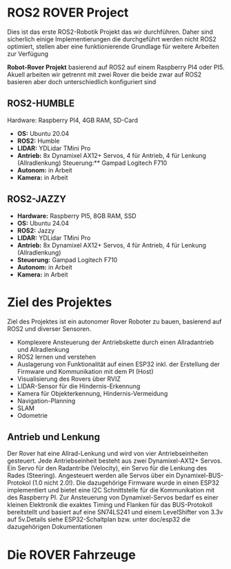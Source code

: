 # ROS2 ROVER Project

Dies ist das erste ROS2-Robotik Projekt das wir durchführen. Daher sind sicherlich einige Implementierungen die durchgeführt werden nicht ROS2 optimiert, stellen aber eine funktionierende Grundlage für weitere
Arbeiten zur Verfügung

**Robot-Rover Projekt** basierend auf ROS2 auf einem Raspberry PI4 oder PI5.
Akuell arbeiten wir getrennt mit zwei Rover die beide zwar auf ROS2 basieren aber doch unterschiedlich konfiguriert sind


## ROS2-HUMBLE
Hardware: Raspberry PI4, 4GB RAM, SD-Card
- **OS:** Ubuntu 20.04
- **ROS2:** Humble
- **LIDAR:** YDLidar TMini Pro
- **Antrieb:** 8x Dynamixel AX12+ Servos, 4 für Antrieb, 4 für Lenkung (Allradlenkung)
Steuerung:** Gampad Logitech F710
- **Autonom:** in Arbeit
- **Kamera:** in Arbeit

## ROS2-JAZZY
- **Hardware:** Raspberry PI5, 8GB RAM, SSD
- **OS:** Ubuntu 24.04
- **ROS2:** Jazzy
- **LIDAR:** YDLidar TMini Pro
- **Antrieb:** 8x Dynamixel AX12+ Servos, 4 für Antrieb, 4 für Lenkung (Allradlenkung)
- **Steuerung:** Gampad Logitech F710
- **Autonom:** in Arbeit
- **Kamera:** in Arbeit

# Ziel des Projektes
Ziel des Projektes ist ein autonomer Rover Roboter zu bauen, basierend auf ROS2 und diverser Sensoren.
- Komplexere Ansteuerung der Antriebskette durch einen Allradantrieb und Allradlenkung
- ROS2 lernen und verstehen
- Auslagerung von Funktionalität auf einen ESP32 inkl. der Erstellung der Firmware und Kommunikation mit dem PI (Host)
- Visualisierung des Rovers über RVIZ
- LIDAR-Sensor für die Hindernis-Erkennung
- Kamera für Objekterkennung, Hindernis-Vermeidung
- Navigation-Planning
- SLAM
- Odometrie

## Antrieb und Lenkung
Der Rover hat eine Allrad-Lenkung und wird von vier Antriebseinheiten gesteuert. Jede Antriebseinheit besteht aus zwei Dynamixel-AX12+ Servos. Ein Servo für den Radantribe (Velocity), ein Servo für die Lenkung des Rades (Steering). Angesteuert werden alle Servos über ein Dynamixel-BUS-Protokol (1.0 nicht 2.0!). Die dazugehörige Firmware wurde in einen ESP32 implementiert und bietet eine I2C Schnittstelle für die Kommunikation mit des Raspberry PI. Zur Ansteuerung von Dynamixel-Servos bedarf es einer kleinen Elektronik die exaktes Timing und Flanken für das BUS-Protokoll bereitstellt und basiert auf eine SN74LS241 und einem LevelShifter von 3.3v auf 5v.Details siehe ESP32-Schaltplan bzw. unter doc/esp32 die dazugehörigen Dokumentationen

# Die ROVER Fahrzeuge


